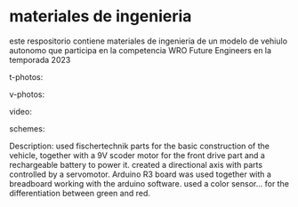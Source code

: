 # materiales de ingenieria

este respositorio contiene materiales de ingenieria de un modelo de vehiulo autonomo que participa en la competencia WRO Future Engineers en la temporada 2023

t-photos: 


v-photos:


video:


schemes:


Description:
used fischertechnik parts for the basic construction of the vehicle, together with a 9V scoder motor for the front drive part and a rechargeable battery to power it. created a directional axis with parts controlled by a servomotor. Arduino R3 board was used together with a breadboard working with the arduino software. used a color sensor... for the differentiation between green and red.
